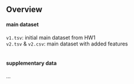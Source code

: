 ## Overview
#### main dataset
```v1.tsv```: initial main dataset from HW1<br>
```v2.tsv``` & ```v2.csv```: main dataset with added features<br><br>

#### supplementary data
...
